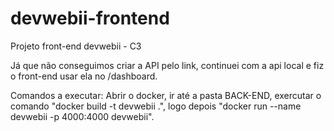 # devwebii-frontend

Projeto front-end devwebii - C3


Já que não conseguimos criar a API pelo link, continuei com a api local e fiz o front-end usar ela no /dashboard.


Comandos a executar:
Abrir o docker, ir até a pasta BACK-END,  exercutar o comando "docker build -t devwebii .", logo depois "docker run --name devwebii -p 4000:4000 devwebii".

